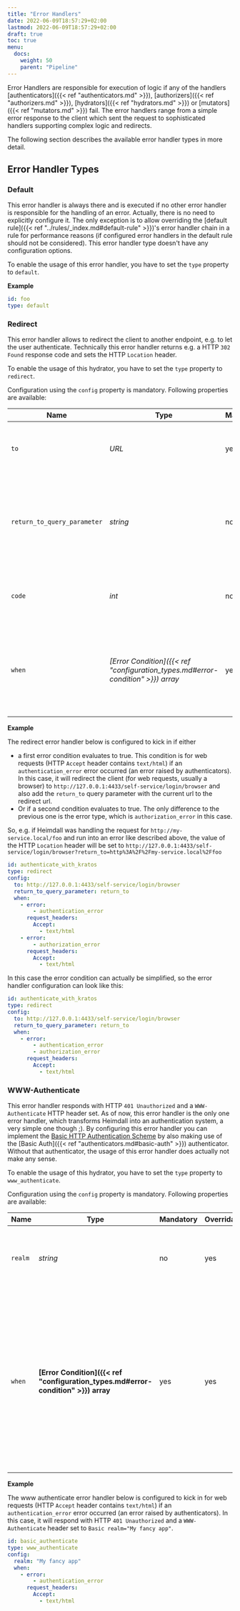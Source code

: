 ```yaml
---
title: "Error Handlers"
date: 2022-06-09T18:57:29+02:00
lastmod: 2022-06-09T18:57:29+02:00
draft: true
toc: true
menu:
  docs:
    weight: 50
    parent: "Pipeline"
---
```


Error Handlers are responsible for execution of logic if any of the handlers [authenticators]({{< ref "authenticators.md" >}}), [authorizers]({{< ref "authorizers.md" >}}), [hydrators]({{< ref "hydrators.md" >}}) or [mutators]({{< ref "mutators.md" >}}) fail. The error handlers range from a simple error response to the client which sent the request to sophisticated handlers supporting complex logic and redirects. 

The following section describes the available error handler types in more detail.

## Error Handler Types

### Default

This error handler is always there and is executed if no other error handler is responsible for the handling of an error. Actually, there is no need to explicitly configure it. The only exception is to allow overriding the [default rule]({{< ref "../rules/_index.md#default-rule" >}})'s error handler chain in a rule for performance reasons (if configured error handlers in the default rule should not be considered). This error handler type doesn't have any configuration options.

To enable the usage of this error handler, you have to set the `type` property to `default`.

**Example**

```yaml
id: foo
type: default
```

### Redirect

This error handler allows to redirect the client to another endpoint, e.g. to let the user authenticate. Technically this error handler returns e.g. a HTTP `302 Found` response code and sets the HTTP `Location` header.

To enable the usage of this hydrator, you have to set the `type` property to `redirect`.

Configuration using the `config` property is mandatory. Following properties are available:

| Name                        | Type                                                                            | Mandatory | Overridable | Description                                                                                                                                                                                                                         |
|-----------------------------|---------------------------------------------------------------------------------|-----------|-------------|-------------------------------------------------------------------------------------------------------------------------------------------------------------------------------------------------------------------------------------|
| `to`                        | *URL*                                                                           | yes       | no          | The url to redirect the client to. If no `return_to_query_parameter` is defined, the value of the HTTP `Location` hader is set to the configured value.                                                                             |
| `return_to_query_parameter` | *string*                                                                        | no        | no          | If you want to return the user back to the url, Heimdall was handling when this error handler kicked in and your authentication system supports this by considering a specific query parameter, you can configure it here.          |
| `code`                      | *int*                                                                           | no        | no          | The code to be used for the redirect. Defaults to `302 Found`. Heimdall does not check the configured code for HTTP redirect validity!                                                                                              |
| `when`                      | *[Error Condition]({{< ref "configuration_types.md#error-condition" >}}) array* | yes       | yes         | Conditions, which must hold true for this error handler to execute. The defined conditions are evaluated using a boolean or. So at least one of the defined conditions must evaluate to `true` to have this error handler executed. |

**Example**

The redirect error handler below is configured to kick in if either 
* a first error condition evaluates to true. This condition is for web requests (HTTP `Accept` header contains `text/html`) if an `authentication_error` error occurred (an error raised by authenticators). In this case, it will redirect the client (for web requests, usually a browser) to `http://127.0.0.1:4433/self-service/login/browser` and also add the `return_to` query parameter with the current url to the redirect url.
* Or if a second condition evaluates to true. The only difference to the previous one is the error type, which is `authorization_error` in this case.

So, e.g. if Heimdall was handling the request for `http://my-service.local/foo` and run into an error like described above, the value of the HTTP `Location` header will be set to `http://127.0.0.1:4433/self-service/login/browser?return_to=http%3A%2F%2Fmy-service.local%2Ffoo`

```yaml
id: authenticate_with_kratos
type: redirect
config:
  to: http://127.0.0.1:4433/self-service/login/browser
  return_to_query_parameter: return_to
  when:
    - error:
        - authentication_error
      request_headers:
        Accept:
          - text/html
    - error:
        - authorization_error
      request_headers:
        Accept:
          - text/html
```

In this case the error condition can actually be simplified, so the error handler configuration can look like this:

```yaml
id: authenticate_with_kratos
type: redirect
config:
  to: http://127.0.0.1:4433/self-service/login/browser
  return_to_query_parameter: return_to
  when:
    - error:
        - authentication_error
        - authorization_error
      request_headers:
        Accept:
          - text/html
```


### WWW-Authenticate

This error handler responds with HTTP `401 Unauthorized` and a `WWW-Authenticate` HTTP header set. As of now, this error handler is the only one error handler, which transforms Heimdall into an authentication system, a very simple one though ;). By configuring this error handler you can implement the [Basic HTTP Authentication Scheme](https://datatracker.ietf.org/doc/html/rfc7617) by also making use of the [Basic Auth]({{< ref "authenticators.md#basic-auth" >}}) authenticator. Without that authenticator, the usage of this error handler does actually not make any sense.

To enable the usage of this hydrator, you have to set the `type` property to `www_authenticate`.

Configuration using the `config` property is mandatory. Following properties are available:

| Name    | Type                                                                              | Mandatory | Overridable | Description                                                                                                                                                                                                                         |
|---------|-----------------------------------------------------------------------------------|-----------|-------------|-------------------------------------------------------------------------------------------------------------------------------------------------------------------------------------------------------------------------------------|
| `realm` | *string*                                                                          | no        | yes         | The "realm" according to [RFC 7235, section 2.2](https://datatracker.ietf.org/doc/html/rfc7235#section-2.2). Defaults to "Please authenticate".                                                                                     |
| `when`  | **[Error Condition]({{< ref "configuration_types.md#error-condition" >}}) array** | yes       | yes         | Conditions, which must hold true for this error handler to execute. The defined conditions are evaluated using a boolean or. So at least one of the defined conditions must evaluate to `true` to have this error handler executed. |

**Example**

The www authenticate error handler below is configured to kick in for web requests (HTTP `Accept` header contains `text/html`) if an `authentication_error` error occurred (an error raised by authenticators). In this case, it will respond with HTTP `401 Unauthorized` and a `WWW-Authenticate` header set to `Basic realm="My fancy app"`.

```yaml
id: basic_authenticate
type: www_authenticate
config:
  realm: "My fancy app"
  when:
    - error:
        - authentication_error
      request_headers:
        Accept:
          - text/html
```